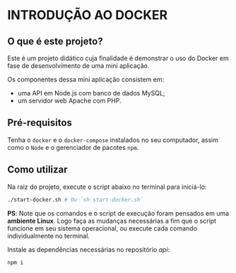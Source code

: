 # INTRODUÇÃO AO DOCKER

## O que é este projeto?

Este é um projeto didático cuja finalidade é demonstrar o uso do Docker em fase de desenvolvimento de uma mini aplicação.

Os componentes dessa mini aplicação consistem em:

- uma API em Node.js com banco de dados MySQL;
- um servidor web Apache com PHP.

## Pré-requisitos

Tenha o `docker` e o `docker-compose` instalados no seu computador, assim como o `Node` e o gerenciador de pacotes `npm`.

## Como utilizar

Na raiz do projeto, execute o script abaixo no terminal para iniciá-lo:

```bash
./start-docker.sh # Ou `sh start-docker.sh`
```

**PS**: Note que os comandos e o script de execução foram pensados em uma **ambiente Linux**. Logo faça as mudanças necessárias a fim que o script funcione em seu sistema operacional, ou execute cada comando individualmente no terminal.

Instale as dependências necessárias no repositório _api_:

```bash
npm i
```
